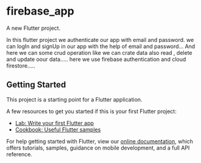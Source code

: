 # firebase_app

A new Flutter project.

In this flutter project we authenticate our app with email and password. we can logIn and signUp in our app with the help of email and password...
And here we can some crud operation like we can crate data  also read , delete and update oour data.....
here we use firebase authentication and cloud firestore.....

## Getting Started

This project is a starting point for a Flutter application.

A few resources to get you started if this is your first Flutter project:

- [Lab: Write your first Flutter app](https://flutter.dev/docs/get-started/codelab)
- [Cookbook: Useful Flutter samples](https://flutter.dev/docs/cookbook)

For help getting started with Flutter, view our
[online documentation](https://flutter.dev/docs), which offers tutorials,
samples, guidance on mobile development, and a full API reference.
